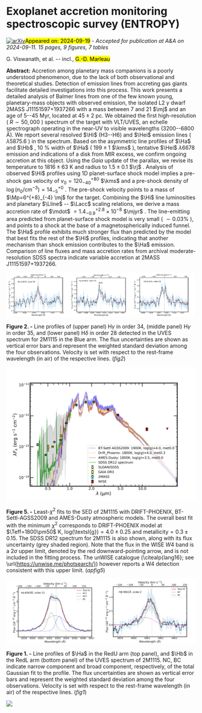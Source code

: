 <div class="macros" style="visibility:hidden;">
$\newcommand{\ensuremath}{}$
$\newcommand{\xspace}{}$
$\newcommand{\object}[1]{\texttt{#1}}$
$\newcommand{\farcs}{{.}''}$
$\newcommand{\farcm}{{.}'}$
$\newcommand{\arcsec}{''}$
$\newcommand{\arcmin}{'}$
$\newcommand{\ion}[2]{#1#2}$
$\newcommand{\textsc}[1]{\textrm{#1}}$
$\newcommand{\hl}[1]{\textrm{#1}}$
$\newcommand{\footnote}[1]{}$
$\newcommand{\mj}{\ensuremath{M_\mathrm{Jup}}\xspace}$
$\newcommand{\rj}{\ensuremath{R_\mathrm{Jup}}\xspace}$
$\newcommand{\mjyr}{\ensuremath{M_\mathrm{Jup} \mathrm{yr^{-1}}}\xspace}$
$\newcommand{\Msyr}{\ensuremath{M_\odot \mathrm{yr^{-1}}}\xspace}$
$\newcommand{\lsun}{\ensuremath{L_\odot}\xspace}$
$\newcommand{\msun}{\ensuremath{M_\odot}\xspace}$
$\newcommand{\rsun}{\ensuremath{R_\odot}\xspace}$
$\newcommand{\Mp}{\ensuremath{M_{\mathrm{p}}}\xspace}$
$\newcommand{\Rp}{\ensuremath{R_{\mathrm{p}}}\xspace}$
$\newcommand{\Mstar}{\ensuremath{M_\star}\xspace}$
$\newcommand{\Rstar}{\ensuremath{R_\star}\xspace}$
$\newcommand{\Teff}{\ensuremath{T_{\mathrm{eff}}}\xspace}$
$\newcommand{\Ha}{\ensuremath{\mathrm{H}\alpha}\xspace}$
$\newcommand{\Hb}{\ensuremath{\mathrm{H}\beta}\xspace}$
$\newcommand{\Hg}{\ensuremath{\mathrm{H}\gamma}\xspace}$
$\newcommand{\Lbol}{\ensuremath{L_{\mathrm{bol}}}\xspace}$
$\newcommand{\Lacc}{\ensuremath{L_{\mathrm{acc}}}\xspace}$
$\newcommand{\mdot}{\ensuremath{\dot{M}_{\mathrm{acc}}}\xspace}$
$\newcommand{\logm}{\ensuremath{\mathrm{log}(\mdot/\mjyr)}\xspace}$
$\newcommand{\Lline}{\ensuremath{L_{\mathrm{line}}}\xspace}$
$\newcommand{\logla}{\ensuremath{\mathrm{log}(\Lacc/\lsun)}\xspace}$
$\newcommand{\logll}{\ensuremath{\mathrm{log}(\Lline/\lsun)}\xspace}$
$\newcommand{\Hi}{H~\textsc{i}\xspace}$
$\newcommand{\Hei}{He~\textsc{i}\xspace}$
$\newcommand{\ff}{\ensuremath{f_{f}}\xspace}$
$\newcommand{\lamrest}{\ensuremath{\lambda_\mathrm{rest, air}}\xspace}$
$\newcommand{\lamobs}{\ensuremath{\lambda_\mathrm{observed}}\xspace}$
$\newcommand{\Wten}{\ensuremath{W_{10}}\xspace}$
$\newcommand{\kms}{\ensuremath{\mathrm{km s}^{-1}}\xspace}$
$\newcommand{\flux}{\ensuremath{\mathrm{erg s^{-1} cm^{-2} Å^{-1}}}\xspace}$
$\newcommand{\fluxinteg}{\ensuremath{\mathrm{erg s^{-1} cm^{-2}}}\xspace}$
$\newcommand{\masyr}{\ensuremath{\mathrm{mas yr^{-1}}}\xspace}$
$\newcommand{\cmcube}{\ensuremath{\mathrm{cm}^{-3}}\xspace}$
$\newcommand{\col}{\textcolor{magenta}}$
$\newcommand{\arraystretch}{1.2}$
$\newcommand{\arraystretch}{1.3}$
$\newcommand{\arraystretch}{1.2}$</div>



<div id="title">

# Exoplanet accretion monitoring spectroscopic survey (ENTROPY)

</div>
<div id="comments">

[![arXiv](https://img.shields.io/badge/arXiv-2409.12187-b31b1b.svg)](https://arxiv.org/abs/2409.12187)<mark>Appeared on: 2024-09-19</mark> -  _Accepted for publication at A&A on 2024-09-11. 15 pages, 9 figures, 7 tables_

</div>
<div id="authors">

G. Viswanath, et al. -- incl., <mark>G.-D. Marleau</mark>

</div>
<div id="abstract">

**Abstract:** Accretion among planetary mass companions is a poorly understood phenomenon, due to the lack of both observational and theoretical studies. Detection of emission lines from accreting gas giants facilitate detailed investigations into this process. This work presents a detailed analysis of Balmer lines from one of the few known young, planetary-mass objects with observed emission, the isolated L2 $\gamma$ dwarf 2MASS J11151597+1937266 with a mass between 7 and 21 $\mj$ and an age of 5--45 Myr, located at $45\pm2$ pc. We obtained the first high-resolution ( $R\sim50,000$ ) spectrum of the target with VLT/UVES, an echelle spectrograph operating in the near-UV to visible wavelengths (3200--6800 Å). We report several resolved $\Hi$ (H3--H6) and $\Hei$ emission lines ( $\lambda5875.6$ ) in the spectrum. Based on the asymmetric line profiles of $\Ha$ and $\Hb$ , 10 \% width of $\Ha$ ( $199\pm1$  $\kms$ ), tentative $\Hei$  $\lambda6678$ emission and indications of a disk from MIR excess, we confirm ongoing accretion at this object. Using the _Gaia_ update of the parallax, we revise its temperature to $1816\pm63$ K and radius to $1.5\pm0.1$ $\rj$ . Analysis of observed $\Hi$ profiles using 1D planet-surface shock model implies a pre-shock gas velocity of $v_0=120^{+80}_{-40}$  $\kms$ and a pre-shock density of $\log(n_0/\mathrm{cm}^{-3})=14^{+0}_{-5}$ . The pre-shock velocity points to a mass of $\Mp=6^{+8}_{-4} \mj$ for the target. Combining the $\Hi$ line luminosities and planetary $\Lline$ -- $\Lacc$ scaling relations, we derive a mass accretion rate of $\mdot$ $=1.4^{+2.8}_{-0.9}\times10^{-8}$  $\mjyr$ . The line-emitting area predicted from planet-surface shock model is very small ( $\sim0.03\%$ ), and points to a shock at the base of a magnetospherically induced funnel. The $\Ha$ profile exhibits much stronger flux than predicted by the model that best fits the rest of the $\Hi$ profiles, indicating that another mechanism than shock emission contributes to the $\Ha$ emission. Comparison of line fluxes and mass accretion rates from archival moderate-resolution SDSS spectra indicate variable accretion at 2MASS J11151597+1937266.

</div>

<div id="div_fig1">

<img src="tmp_2409.12187/./Hgamma34.png" alt="Fig2.1" width="33%"/><img src="tmp_2409.12187/./Hgamma35.png" alt="Fig2.2" width="33%"/><img src="tmp_2409.12187/./H_delta.png" alt="Fig2.3" width="33%"/>

**Figure 2. -** Line profiles of (upper panel) H$\gamma$ in order 34, (middle panel) H$\gamma$ in order 35, and (lower panel) H$\delta$ in order 28 detected in the UVES spectrum for 2M1115 in the Blue arm. The flux uncertainties are shown as vertical error bars and represent the weighted standard deviation among the four observations. Velocity is set with respect to the rest-frame wavelength (in air) of the respective lines. (*fig2*)

</div>
<div id="div_fig2">

<img src="tmp_2409.12187/./SED_fit_new.png" alt="Fig5" width="100%"/>

**Figure 5. -** Least-$\chi^2$ fits to the SED of 2M1115 with DRIFT-PHOENIX, BT-Settl-AGSS2009 and AMES-Dusty atmospheric models. The overall best fit with the minimum $\chi^2$
    corresponds to DRIFT-PHOENIX model at $\Teff=1800\pm50$ K, log(\textsl{g})$=4.0\pm0.25$ and metallicity$=0.3\pm0.15$. The SDSS DR12 spectrum for 2M1115 is also shown, along with its flux uncertainty (grey shaded region). Note that the flux in the WISE $W4$ band is a 2$\sigma$ upper limit, denoted by the red downward-pointing arrow, and is not included in the fitting process. The unWISE catalogue (\citealp{lang16}; see \url{https://unwise.me/photsearch/}) however reports a W4 detection consistent with this upper limit. (*apfig5*)

</div>
<div id="div_fig3">

<img src="tmp_2409.12187/./Halpha.png" alt="Fig1.1" width="50%"/><img src="tmp_2409.12187/./Hbeta.png" alt="Fig1.2" width="50%"/>

**Figure 1. -** Line profiles of $\Ha$ in the RedU arm (top panel), and $\Hb$ in the RedL arm (bottom panel) of the UVES spectrum of 2M1115. NC, BC indicate narrow component and broad component, respectively, of the total Gaussian fit to the profile. The flux uncertainties are shown as vertical error bars and represent the weighted standard deviation among the four observations. Velocity is set with respect to the rest-frame wavelength (in air) of the respective lines. (*fig1*)

</div><div id="qrcode"><img src=https://api.qrserver.com/v1/create-qr-code/?size=100x100&data="https://arxiv.org/abs/2409.12187"></div>
